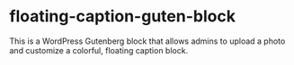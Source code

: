 # floating-caption-guten-block
This is a WordPress Gutenberg block that allows admins to upload a photo and customize a colorful, floating caption block.
